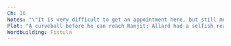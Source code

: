 ```yaml
---
Ch: 16
Notes: "\"It is very difficult to get an appointment here, but still morso to get one's dismissal\""
Plot: "A curveball before he can reach Ranjit: Allard had a selfish reason to bring him to Heirpore personally"
Wordbuilding: Fistula
---
```

